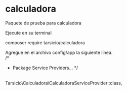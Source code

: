 # calculadora
Paquete de prueba para calculadora

Ejecute en su terminal 

composer require tarsicio/calculadora

Agregue en el archivo config/app la siguiente línea. 
<br>
/*
 * Package Service Providers...
 */
<br>
Tarsicio\Calculadora\CalculadoraServiceProvider::class,
<br>
